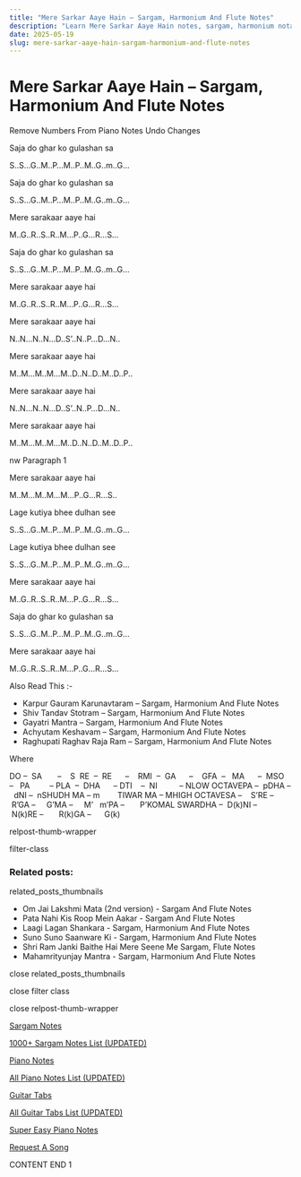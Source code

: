 ```yaml
---
title: "Mere Sarkar Aaye Hain – Sargam, Harmonium And Flute Notes"
description: "Learn Mere Sarkar Aaye Hain notes, sargam, harmonium notations and flute notes. Easy step-by-step tutorial for beginners."
date: 2025-05-19
slug: mere-sarkar-aaye-hain-sargam-harmonium-and-flute-notes
---
```


# Mere Sarkar Aaye Hain – Sargam, Harmonium And Flute Notes

Remove Numbers From Piano Notes
Undo Changes

Saja do ghar ko gulashan sa

S..S…G..M..P…M..P..M..G..m..G…

Saja do ghar ko gulashan sa

S..S…G..M..P…M..P..M..G..m..G…

Mere sarakaar aaye hai

M..G..R..S..R..M…P..G…R…S…

Saja do ghar ko gulashan sa

S..S…G..M..P…M..P..M..G..m..G…

Mere sarakaar aaye hai

M..G..R..S..R..M…P..G…R…S…

Mere sarakaar aaye hai

N..N…N..N…D..S’..N..P…D…N..

Mere sarakaar aaye hai

M..M…M..M…M..D..N..D..M..D..P..

Mere sarakaar aaye hai

N..N…N..N…D..S’..N..P…D…N..

Mere sarakaar aaye hai

M..M…M..M…M..D..N..D..M..D..P..

nw Paragraph 1

Mere sarakaar aaye hai

M..M…M..M…M…P..G…R…S..

Lage kutiya bhee dulhan see

S..S…G..M..P…M..P..M..G..m..G…

Lage kutiya bhee dulhan see

S..S…G..M..P…M..P..M..G..m..G…

Mere sarakaar aaye hai

M..G..R..S..R..M…P..G…R…S…

Saja do ghar ko gulashan sa

S..S…G..M..P…M..P..M..G..m..G…

Mere sarakaar aaye hai

M..G..R..S..R..M…P..G…R…S…

Also Read This :-

* Karpur Gauram Karunavtaram – Sargam, Harmonium And Flute Notes
* Shiv Tandav Stotram – Sargam, Harmonium And Flute Notes
* Gayatri Mantra – Sargam, Harmonium And Flute Notes
* Achyutam Keshavam – Sargam, Harmonium And Flute Notes
* Raghupati Raghav Raja Ram – Sargam, Harmonium And Flute Notes

Where

DO –  SA       –    S  RE  –  RE      –    RMI  –  GA      –    GFA  –   MA      –  MSO  –   PA         – PLA  –  DHA      – DTI    –  NI          – NLOW OCTAVEPA –  pDHA –  dNI –  nSHUDH MA – m        TIWAR MA – MHIGH OCTAVESA –    S’RE –     R’GA –     G’MA –     M’   m’PA –       P’KOMAL SWARDHA –  D(k)NI –       N(k)RE –       R(k)GA –      G(k)

relpost-thumb-wrapper

filter-class

### Related posts:

related_posts_thumbnails

* Om Jai Lakshmi Mata (2nd version) - Sargam And Flute Notes
* Pata Nahi Kis Roop Mein Aakar - Sargam And Flute Notes
* Laagi Lagan Shankara - Sargam, Harmonium And Flute Notes
* Suno Suno Saanware Ki - Sargam, Harmonium And Flute Notes
* Shri Ram Janki Baithe Hai Mere Seene Me Sargam, Flute Notes
* Mahamrityunjay Mantra - Sargam, Harmonium And Flute Notes

close related_posts_thumbnails

close filter class

close relpost-thumb-wrapper

[Sargam Notes](https://www.notationsworld.com/sargam-notes.html)

[1000+ Sargam Notes List (UPDATED)](https://www.notationsworld.com/all-songs-list-sargam-notes.html)

[Piano Notes](https://www.notationsworld.com/piano-notes.html)

[All Piano Notes List (UPDATED)](https://www.notationsworld.com/all-songs-list-piano-notes.html)

[Guitar Tabs](https://www.notationsworld.com/guitar-tabs.html)

[All Guitar Tabs List (UPDATED)](https://www.notationsworld.com/all-songs-list-guitar-tabs.html)

[Super Easy Piano Notes](https://studywall.in/)

[Request A Song](https://www.notationsworld.com/request-a-song.html)

CONTENT END 1

